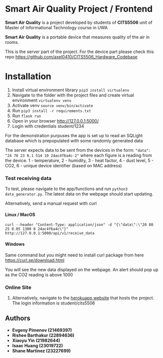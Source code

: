 # Smart Air Quality Project / Frontend
**Smart Air Quality** is a project developed by students of 
**CITS5506** unit of Master of Informational Technology course in UWA

**Smart Air Quality** is a portable device that measures quality of the air in rooms.

This is the server part of the project. For the device part please check this repo https://github.com/axel0410/CITS5506_Hardware_Codebase

# Installation
1. Install virtual environment library `pip3 install virtualenv`
2. Navigate to the folder with the project files and create virtual environment `virtualenv venv` 
3. Activate venv `source venv/bin/activate` 
4. Run `pip3 install -r requirements.txt`
5. Run `flask run`
6. Open in your browser <http://127.0.0.1:5000/>
7. Login with credentials student/1234

For the demonstration purpuses the app is set up to read an SQLight database which is prepopulated with some 
randomly generated data

The server expects data to be sent from the devices in the form:
`"data": "24 78 23 0.1 514 10 24ac4f6a4c-2"` where each figure is a reading from the device.
1 - temperature, 2 - humidity, 3 - heat factor, 4 - dust level, 5 - CO2, 6 - unique device identifier (based on MAC 
address)

### Test receiving data

To test, please navigate to the app/functions and run `python3 data_generator.py`. The latest data on the webpage 
should start updating.

Alternatively, send a manual request with curl
#### Linux / MacOS
`curl --header "Content-Type: application/json" -d "{\"data\":\"20 80 25 0.05 1300 8 24ac4f6a4c\"}" http://127.0.0.1:5000/api/v1/receive_data`
#### Windows
Same command but you might need to install curl package from here https://curl.se/download.html

You will see the new data displayed on the webpage. An alert should pop up as the CO2 reading is above 1000

### Online Site
1. Alternatively, navigate to the [herokuapp website]("https://smart-air-quality.herokuapp.com/") that hosts the 
   project. The login information is student/cits5506

## Authors
* **Evgeny Pimenov (21469397)**
* **Rishee Barthakur (22894636)**
* **Xiaoyu Yin (21982644)**
* **Isaac Huang (23019722)**
* **Shane Martinez (23227699)**